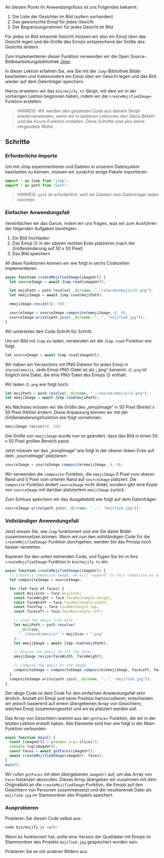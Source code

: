 An diesem Punkt im Anwendungsfluss ist uns Folgendes bekannt:

1.  Die Liste der Gesichter im Bild (sofern vorhanden)
2.  Das gewünschte Emoji für jedes Gesicht
3.  Der Begrenzungsrahmen für jedes Gesicht im Bild

Für jedes im Bild erkannte Gesicht müssen wir also ein Emoji über das Gesicht legen und die Größe des Emojis entsprechend der Größe des Gesichts ändern.

Zum Implementieren dieser Funktion verwenden wir die Open Source-Bildbearbeitungsbibliothek [Jimp](https://www.npmjs.com/package/jimp).

In dieser Lektion erfahren Sie, wie Sie mit der `Jimp`-Bibliothek Bilder bearbeiten und insbesondere ein Emoji über ein Gesicht legen und das Bild wieder auf dem Datenträger speichern.

Hierzu erweitern wir das `bin/mojify.ts`-Skript, mit dem wir in der vorherigen Lektion begonnen haben, indem wir die `createMojifiedImage`-Funktion erstellen.

> HINWEIS: Wir werden den gesamten Code aus diesem Skript wiederverwenden, wenn wir in späteren Lektionen den Slack-Befehl und die Azure-Funktion erstellen. Diese Schritte sind also keine vergeudete Mühe.

## <a name="steps"></a>Schritte

### <a name="required-imports"></a>Erforderliche Importe

Um mit Jimp experimentieren und Dateien in unserem Dateisystem bearbeiten zu können, müssen wir zunächst einige Pakete importieren.

```typescript
import * as Jimp from "jimp";
import * as path from "path";
```

> HINWEIS: `path` ist erforderlich, weil wir Dateien vom Datenträger laden möchten.

### <a name="basic-use-case"></a>Einfacher Anwendungsfall

Vereinfachen wir das Ganze, indem wir uns fragen, was wir zum Ausführen der folgenden Aufgaben benötigen:

1. Ein Bild hochladen
2. Das Emoji 😕 in der oberen rechten Ecke platzieren (nach der Größenänderung auf 50 x 50 Pixel)
3. Das Bild speichern

All diese Funktionen können wir wie folgt in sechs Codezeilen implementieren:

```typescript
async function createMojifiedImage(imageUrl) {
  let sourceImage = await Jimp.read(imageUrl);

  let mojiPath = path.resolve(__dirname, "../shared/emojis/😕.png");
  let emojiImage = await Jimp.read(mojiPath);

  emojiImage.resize(50, 50);

  sourceImage = sourceImage.composite(emojiImage, 0, 0);
  sourceImage.write(path.join(__dirname, "..", "mojified.jpg"));
}
```

Wir unterteilen den Code Schritt für Schritt.

Um ein Bild mit `Jimp` zu laden, verwenden wir die `Jimp.read`-Funktion wie folgt:

```typescript
let sourceImage = await Jimp.read(imageUrl);
```

Wir haben ein Verzeichnis mit PNG‑Dateien für jedes Emoji in `shared/emojis`. Jede Emoji-PNG-Datei ist als „<emoji>.png“ benannt. `😕.png` ist folglich eine Datei, die eine PNG-Datei des Emojis 😕 enthält.

Wir laden `😕.png` wie folgt hoch:

```typescript
let mojiPath = path.resolve(__dirname, "../shared/emojis/😕.png");
let emojiImage = await Jimp.read(mojiPath);
```

Als Nächstes müssen wir die Größe des „emojiImage“ in 50 Pixel (Breite) x 50 Pixel (Höhe) ändern. Diese Anpassung können wir mit der Größenänderungsfunktion wie folgt vornehmen:

```typescript
emojiImage.resize(50, 50);
```

Die Größe von `emojiImage` wurde nun so geändert, dass das Bild in einen 50 x 50 Pixel großen Bereich passt.

Jetzt müssen wir das „emojiImage“ wie folgt in der oberen linken Ecke auf dem „sourceImage“ _platzieren_:

```typescript
sourceImage = sourceImage.composite(emojiImage, 0, 0);
```

Wir verwenden die `composite`-Funktion, die `emojiImage` 0 Pixel vom oberen Rand und 0 Pixel vom unteren Rand auf `sourceImage` platziert. Die `composite`-Funktion ändert `sourceImage` nicht direkt, sondern gibt eine Kopie von `sourceImage` mit darüber platziertem `emojiImage` zurück.

Zum Schluss speichern wir das Ausgabebild wie folgt auf dem Datenträger:

```typescript
sourceImage.write(path.join(__dirname, "..", "mojified.jpg"));
```

### <a name="full-use-case"></a>Vollständiger Anwendungsfall

Jetzt wissen Sie, wie `Jimp` funktioniert und wie Sie damit Bilder zusammensetzen können. Wenn wir nun den vollständigen Code für die `createMojifiedImage`-Funktion durchgehen, werden Sie das Prinzip noch besser verstehen.

Kopieren Sie den unten stehenden Code, und fügen Sie ihn in Ihre `createMojifiedImage`-Funktion in `bin/mojify.ts` ein.

```typescript
async function createMojifiedImage(imageUrl) {
  // Create a composite image, we will "append" to this composite an emoji image for each face found
  let compositeImage = sourceImage;

  for (let face of faces) {
    const mojiIcon = face.mojiIcon;
    const faceHeight = face.faceRectangle.height;
    const faceWidth = face.faceRectangle.width;
    const faceTop = face.faceRectangle.top;
    const faceLeft = face.faceRectangle.left;

    // Load the emoji from disk
    let mojiPath = path.resolve(
      __dirname,
      "../shared/emojis/" + mojiIcon + ".png"
    );
    let emojiImage = await Jimp.read(mojiPath);

    // Resize the emoji to fit the face
    emojiImage.resize(faceWidth, faceHeight);

    // Compose the emoji on the image
    compositeImage = compositeImage.composite(emojiImage, faceLeft, faceTop);
  }
  compositeImage.write(path.join(__dirname, "..", "mojified.jpg"));
}
```

Der obige Code ist dem Code für den einfachen Anwendungsfall sehr ähnlich. Anstatt ein Emoji und seine Position hartzucodieren, entscheiden wir jedoch basierend auf einem übergebenen Array von Gesichtern, welches Emoji zusammengesetzt und wo es platziert werden soll.

Das Array von Gesichtern stammt aus der `getFaces`-Funktion, die wir in der letzten Lektion erstellt haben. Alle Elemente sind hier wie folgt in der Main-Funktion verbunden:

```typescript
async function main() {
  const [imageUrl] = process.argv.slice(2);
  console.log(imageUrl);
  const faces = await getFaces(imageUrl);
  await createMojifiedImage(imageUrl, faces);
}
main();
```

Wir rufen `getFaces` mit dem übergebenen `imageUrl` auf, um das Array von `Face`-Instanzen abzurufen.
Dieses Array übergeben wir zusammen mit dem Originalbild an die `createMojifiedImage`-Funktion, die Emojis auf den Gesichtern von Personen zusammensetzt und die resultierende Datei als `mojified.jpg` im Stammordner des Projekts speichert.

### <a name="try-it-out"></a>Ausprobieren

Probieren Sie diesen Code selbst aus:

```bash
node bin/mojify.js <url>
```

Wenn es funktioniert hat, sollte eine Version der Quelldatei mit Emojis im Stammordner des Projekts `mojified.jpg` gespeichert worden sein.

Probieren Sie es mit anderen Bildern aus.
